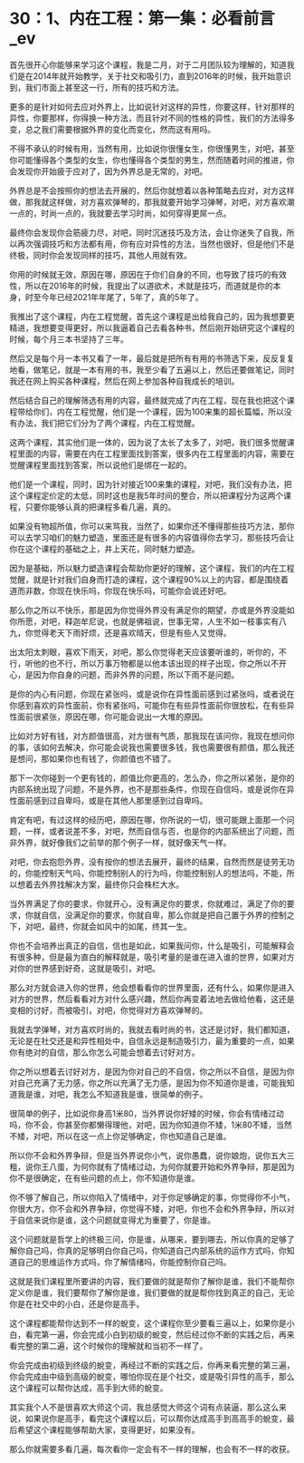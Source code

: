 # 30：1、内在工程：第一集：必看前言_ev

首先很开心你能够来学习这个课程，我是二月，对于二月团队较为理解的，知道我们是在2014年就开始教学，关于社交和吸引力，直到2016年的时候，我开始意识到，我们市面上甚至这一行，所有的技巧和方法。

更多的是针对如何去应对外界上，比如说针对这样的异性，你要这样，针对那样的异性，你要那样，你得换一种方法，而且针对不同的性格的异性，我们的方法得多变，总之我们需要根据外界的变化而变化，然而这有用吗。

不得不承认的时候有用，当然有用，比如说你很懂女生，你很懂男生，对吧，甚至你可能懂得各个类型的女生，你也懂得各个类型的男生，然而随着时间的推进，你会发现你开始疲于应对了，因为外界总是无常的，对吧。

外界总是不会按照你的想法去开展的，然后你就想着以各种策略去应对，对方这样做，那我就这样做，对方喜欢弹琴的，那我就要开始学习弹琴，对吧，对方喜欢潮一点的，时尚一点的，我就要去学习时尚，如何穿得更屌一点。

最终你会发现你会筋疲力尽，对吧，同时沉迷技巧及方法，会让你迷失了自我，所以再次强调技巧和方法都有用，你有应对异性的方法，当然也很好，但是他们不是终极，同时你会发现同样的技巧，其他人用就有效。

你用的时候就无效，原因在哪，原因在于你们自身的不同，也导致了技巧的有效性，所以在2016年的时候，我提出了以道欲术，术就是技巧，而道就是你的本身，时至今年已经2021年年尾了，5年了，真的5年了。

我推出了这个课程，内在工程觉醒，首先这个课程是出给我自己的，因为我想要更精进，我想要变得更好，所以我逼着自己去看各种书，然后刚开始研究这个课程的时候，每个月三本书坚持了三年。

然后又是每个月一本书又看了一年，最后就是把所有有用的书筛选下来，反反复复地看，做笔记，就是一本有用的书，我至少看了五遍以上，然后还要做笔记，同时我还在网上购买各种课程，然后在网上参加各种自我成长的培训。

然后结合自己的理解筛选有用的内容，最终就完成了内在工程，现在我也把这个课程带给你们，内在工程觉醒，他们是一个课程，因为100来集的超长篇幅，所以没有办法，我们把它们分为了两个课程，内在工程觉醒。

这两个课程，其实他们是一体的，因为说了太长了太多了，对吧，我们很多觉醒课程里面的内容，需要在内在工程里面找到答案，很多内在工程里面的内容，需要在觉醒课程里面找到答案，所以说他们是绑在一起的。

他们是一个课程，同时，因为针对接近100来集的课程，对吧，我们没有办法，把这个课程定价定的太低，同时这也是我5年时间的整合，所以把课程分为这两个课程，只要你能够认真的把课程多看几遍，真的。

如果没有物超所值，你可以来骂我，当然了，如果你还不懂得那些技巧方法，那你可以去学习咱们的魅力塑造，里面还是有很多的内容值得你去学习，那些技巧会让你在这个课程的基础之上，井上天花，同时魅力塑造。

因为是基础，所以魅力塑造课程会帮助你更好的理解，这个课程，我们的内在工程觉醒，就是针对我们自身而打造的课程，这个课程90%以上的内容，都是围绕着道而非数，你现在快乐吗，你现在快乐吗，可能你会说还好吧。

那么你之所以不快乐，那是因为你觉得外界没有满足你的期望，亦或是外界没能如你所愿，对吧，释迦牟尼说，也就是佛祖说，世事无常，人生不如一枝事实有八九，你觉得老天下雨好烦，还是喜欢晴天，但是有些人又觉得。

出太阳太刺眼，喜欢下雨天，对吧，那么你觉得老天应该要听谁的，听你的，不行，听他的也不行，所以万事万物都是以他本该出现的样子出现，你之所以不开心，是因为你自身的问题，而非外界的问题，所以下雨不是问题。

是你的内心有问题，你现在紧张吗，或是说你在异性面前感到过紧张吗，或者说在你感到喜欢的异性面前，你有紧张吗，可能你在有些异性面前你很放松，在有些异性面前很紧张，原因在哪，你可能会说出一大堆的原因。

比如对方好有钱，对方颜值很高，对方很有气质，那我现在该问你，我现在想问你的事，该如何去解决，你可能会说我也需要很多钱，我也需要很有颜值，那么我还是想问，那如果你也有钱了，你颜值也不错了。

那下一次你碰到一个更有钱的，颜值比你更高的，怎么办，你之所以紧张，是你的内部系统出现了问题，不是外界，也不是那些条件，你现在自信吗，或是说你在异性面前感到过自卑吗，或是在其他人那里感到过自卑吗。

肯定有吧，有过这样的经历吧，原因在哪，你所说的一切，很可能跟上面那一个问题，一样，或者说差不多，对吧，然而自信与否，也是你的内部系统出了问题，而非外界，就好像我们之前举的那个例子一样，就好像天气一样。

对吧，你去抱怨外界，没有按你的想法去展开，最终的结果，自然而然是徒劳无功的，你能控制天气吗，你能控制别人的行为吗，你能控制别人的想法吗，不能，所以想着去外界找解决方案，最终你只会株栏大水。

当外界满足了你的要求，你就开心，没有满足你的要求，你就难过，满足了你的要求，你就自信，没满足你的要求，你就自卑，那么你就是把自己置于外界的控制之下，对吧，最终，你就会如风中的如尾，终其一生。

你也不会培养出真正的自信，信也是如此，如果我问你，什么是吸引，可能解释会有很多种，但是最为直白的解释就是，吸引考量的是谁在进入谁的世界，如果对方对你的世界感到好奇，这就是吸引，对吧。

那么对方就会进入你的世界，他会想看看你的世界里面，还有什么，如果你是进入对方的世界，然后看看对方对什么感兴趣，然后你再变着法地去做给他看，这还是变相的讨好，而被吸引，对吧，你觉得对方喜欢弹琴的。

我就去学弹琴，对方喜欢时尚的，我就去看时尚的书，这还是讨好，我们都知道，无论是在社交还是和异性相处中，自信永远是制造吸引力，最为重要的一点，如果你有绝对的自信，那么你怎么可能会想着去讨好对方。

你之所以想着去讨好对方，是因为你对自己的不自信，你之所以不自信，是因为你对自己充满了无力感，你之所以充满了无力感，是因为你不知道你是谁，可能我知道我是谁，对吧，我怎么不知道我是谁，很简单的例子。

很简单的例子，比如说你身高1米80，当外界说你好矮的时候，你会有情绪过动吗，你不会，你甚至你都懒得理他，对吧，因为你知道你不矮，1米80不矮，当然不矮，对吧，所以在这一点上你足够确定，你也知道自己是谁。

所以你不会和外界争辩，但是当外界说你小气，说你愚蠢，说你娘炮，说你五大三粗，说你王八蛋，为何你就有了情绪过动，为何你就要开始和外界争辩，那是因为你不是很确定，在有些问题的点上，你不知道你是谁。

你不够了解自己，所以你陷入了情绪中，对于你足够确定的事，你觉得你不小气，你很大方，你不会和外界争辩，你觉得不矮，对吧，你也不会和外界争辩，所以对于自信来说你是谁，这个问题就变得尤为重要了，你是谁。

这个问题就是哲学上的终极三问，你是谁，从哪来，要到哪去，所以你真的足够了解你自己吗，你真的足够明白你自己吗，你知道自己内部系统的运作方式吗，你知道自己的思维运作方式吗，你了解情绪吗，你能控制你自己吗。

这就是我们课程里所要讲的内容，我们要做的就是帮你了解你是谁，我们不能帮你定义你是谁，我们要帮你了解你是谁，我们要做的就是帮你找到真正的自己，无论你是在社交中的小白，还是你是高手。

这个课程都能帮你达到不一样的蛻变，这个课程你至少要看三遍以上，如果你是小白，看完第一遍，你会完成小白到初级的蛻变，然后经过你不断的实践之后，再来看完整的第二遍，这个时候你的理解就和当初不一样了。

你会完成由初级到终级的蛻变，再经过不断的实践之后，你再来看完整的第三遍，你会完成由中级到高级的蛻变，哪怕你现在是个社交，或是吸引异性的高手，那么这个课程可以帮你达成，高手到大师的蛻变。

其实我个人不是很喜欢大师这个词，我总感觉大师这个词有点装逼，那么这么来说，如果说你是高手，看完这个课程以后，可以帮你达成高手到高高手的蛻变，最后希望这个课程能够帮助大家，变得更好，如果没有。

那么你就需要多看几遍，每次看你一定会有不一样的理解，也会有不一样的收获。